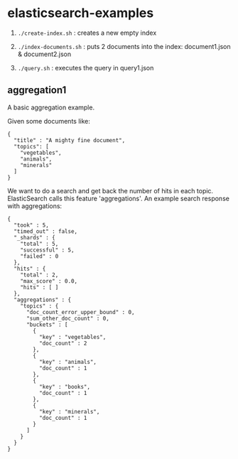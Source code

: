 # elasticsearch-examples

1. `./create-index.sh` : creates a new empty index

2. `./index-documents.sh` : puts 2 documents into the index: document1.json & document2.json

3. `./query.sh` : executes the query in query1.json  

## aggregation1 

A basic aggregation example.

Given some documents like:

```
{
  "title" : "A mighty fine document",
  "topics": [
    "vegetables",
    "animals",
    "minerals"
  ]
}
```

We want to do a search and get back the number of hits in each topic.
ElasticSearch calls this feature 'aggregations'.
An example search response with aggregations:

```
{
  "took" : 5,
  "timed_out" : false,
  "_shards" : {
    "total" : 5,
    "successful" : 5,
    "failed" : 0
  },
  "hits" : {
    "total" : 2,
    "max_score" : 0.0,
    "hits" : [ ]
  },
  "aggregations" : {
    "topics" : {
      "doc_count_error_upper_bound" : 0,
      "sum_other_doc_count" : 0,
      "buckets" : [
        {
          "key" : "vegetables",
          "doc_count" : 2
        },
        {
          "key" : "animals",
          "doc_count" : 1
        },
        {
          "key" : "books",
          "doc_count" : 1
        },
        {
          "key" : "minerals",
          "doc_count" : 1
        }
      ]
    }
  }
}
```